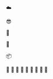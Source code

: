 :cloud:

:sunglasses:

:rice:

:ping_pong:

:package:

:pineapple:  :apple:  :green_apple:  :grapes:  :peach:  :pear:  :banana:  :orange:  :melon:  


